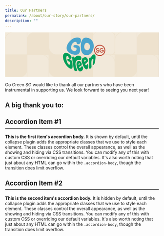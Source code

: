 ```yaml
---
title: Our Partners
permalink: /about/our-story/our-partners/
description: ""
---
```

![](/images/banner-about-us.png)

Go Green SG would like to thank all our partners who have been instrumental in supporting us. We look forward to seeing you next year!

## A big thank you to:
<style>
		.bp-accordion-header {
			background-color: transparent;
	padding-bottom: .5rem;
			border-bottom: 2px solid black;
	}
	
	.bp-accordion-header:hover {
		background-color: transparent;
	}
	
	.bp-accordion-button {
		display: block;
		width: 100%;
	text-decoration: none;
	}
	
	.bp-accordion-button::before {
		content: "";
	}
	
	.bp-accordion-button.sgds-icon-plus {
		content: "";
	}
	
	.bp-accordion-button.sgds-icon-minus {
		content: "";
	}
</style>
 
<div class="accordion-container">
    <div class="accordion">
        <h2 class="bp-accordion-header">
            <a class="bp-accordion-button">
							<div class="bp-accordion-button-wrapper">
									Accordion Item #1
							</div>
            </a>
        </h2>
            <div style="display: block" class="bp-accordion-body">
                <strong>This is the first item's accordion body.</strong> It is shown by default, until the collapse
                plugin adds the appropriate classes that we use to style each element. These classes control the overall
                appearance, as well as the showing and hiding via CSS transitions. You can modify any of this with
                custom CSS or overriding our default variables. It's also worth noting that just about any HTML can go
                within the <code>.accordion-body</code>, though the transition does limit overflow.
        </div>
    </div>
    <div class="accordion">
        <h2 class="bp-accordion-header">
					<a class="bp-accordion-button">Accordion Item #2</a>
        </h2>
            <div class="bp-accordion-body">
                <strong>This is the second item's accordion body.</strong> It is hidden by default, until the collapse
                plugin adds the appropriate classes that we use to style each element. These classes control the overall
                appearance, as well as the showing and hiding via CSS transitions. You can modify any of this with
                custom CSS or overriding our default variables. It's also worth noting that just about any HTML can go
                within the <code>.accordion-body</code>, though the transition does limit overflow.
        </div>
    </div>
</div>